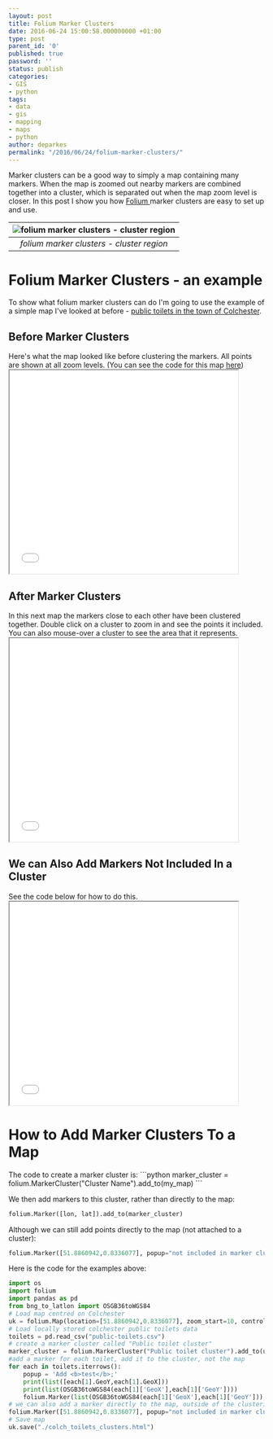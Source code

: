 ```yaml
---
layout: post
title: Folium Marker Clusters
date: 2016-06-24 15:00:58.000000000 +01:00
type: post
parent_id: '0'
published: true
password: ''
status: publish
categories:
- GIS
- python
tags:
- data
- gis
- mapping
- maps
- python
author: deparkes
permalink: "/2016/06/24/folium-marker-clusters/"
---
```

Marker clusters can be a good way to simply a map containing many markers. When the map is zoomed out nearby markers are combined together into a cluster, which is separated out when the map zoom level is closer. In this post I show you how <a href="{{site.baseurl}}/2016/05/13/python-leaflet-map-folium/">Folium </a>marker clusters are easy to set up and use.

| ![folium marker clusters - cluster region]({{site.baseurl}}/assets/2016/06/marker-clusters.png) |
|:--:|
| *folium marker clusters - cluster region* |

<h1>Folium Marker Clusters - an example</h1>
To show what folium marker clusters can do I'm going to use the example of a simple map I've looked at before - <a href="{{site.baseurl}}/2016/05/06/colchester-public-toilets/">public toilets in the town of Colchester</a>.
<h2>Before Marker Clusters</h2>
Here's what the map looked like before clustering the markers. All points are shown at all zoom levels. (You can see the code for this map <a href="{{site.baseurl}}/2016/05/06/colchester-public-toilets/">here</a>)
<iframe src="{{site.baseurl}}/assets/maps/colch_toilets.html" name="FRAME2" width="450" height="400" frameborder="1"></iframe>
<h2>After Marker Clusters</h2>
In this next map the markers close to each other have been clustered together.
Double click on a cluster to zoom in and see the points it included.
You can also mouse-over a cluster to see the area that it represents.
<iframe src="{{site.baseurl}}/assets/maps/colch_toilets_clusters.html" name="FRAME2" width="450" height="400" frameborder="1"></iframe>
<h2>We can Also Add Markers Not Included In a Cluster</h2>
See the code below for how to do this.
<iframe src="{{site.baseurl}}/assets/maps/colch_toilets_clusters_extra_point.html" name="FRAME2" width="450" height="400" frameborder="1"></iframe>
<h1>How to Add Marker Clusters To a Map</h1>
The code to create a marker cluster is:
```python
marker_cluster = folium.MarkerCluster("Cluster Name").add_to(my_map)
```

We then add markers to this cluster, rather than directly to the map:
```python
folium.Marker([lon, lat]).add_to(marker_cluster)
```

Although we can still add points directly to the map (not attached to a cluster):
```python
folium.Marker([51.8860942,0.8336077], popup="not included in marker cluster").add_to(my_map)
```

Here is the code for the examples above:
```python
import os
import folium
import pandas as pd
from bng_to_latlon import OSGB36toWGS84
# Load map centred on Colchester
uk = folium.Map(location=[51.8860942,0.8336077], zoom_start=10, control_scale=True)
# Load locally stored colchester public toilets data
toilets = pd.read_csv("public-toilets.csv")
# create a marker cluster called "Public toilet cluster"
marker_cluster = folium.MarkerCluster("Public toilet cluster").add_to(uk)
#add a marker for each toilet, add it to the cluster, not the map
for each in toilets.iterrows():
    popup = 'Add <b>test</b>;'
    print(list([each[1].GeoY,each[1].GeoX]))
    print(list(OSGB36toWGS84(each[1]['GeoX'],each[1]['GeoY'])))
    folium.Marker(list(OSGB36toWGS84(each[1]['GeoX'],each[1]['GeoY'])), popup=popup).add_to(marker_cluster)
# we can also add a marker directly to the map, outside of the clustering
folium.Marker([51.8860942,0.8336077], popup="not included in marker cluster",icon=folium.Icon(color='red',icon='info-sign')).add_to(uk)
# Save map
uk.save("./colch_toilets_clusters.html")
```
